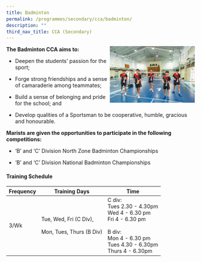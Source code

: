 ```yaml
---
title: Badminton
permalink: /programmes/secondary/cca/badminton/
description: ""
third_nav_title: CCA (Secondary)
---
```

<img align="right" src="/images/CCA/Secondary/Badminton_1.jpg" style="width:45%">


**The Badminton CCA aims to:**&nbsp;

*   Deepen the students’ passion for the sport;&nbsp;  
    
*   Forge strong friendships and a sense of camaraderie among teammates;&nbsp;  
    
*   Build a sense of belonging and pride for the school; and&nbsp;  
    
*   Develop qualities of a Sportsman to be cooperative, humble, gracious and honourable.&nbsp;  
    
 

**Marists are given the opportunities to participate in the following competitions:**&nbsp;

*   ‘B’ and ‘C’ Division North Zone Badminton Championships&nbsp;  
    
*   ‘B’ and ‘C’ Division National Badminton Championships

#### Training Schedule

<table>
<thead>
  <tr>
    <th>Frequency</th>
    <th>Training Days</th>
    <th>Time</th>
  </tr>
</thead>
<tbody>
  <tr>
    <td>3/Wk</td>
    <td>Tue, Wed, Fri (C Div),<br><br>Mon, Tues, Thurs (B Div)</td>
    <td>C div:<br>Tues 2.30 - 4.30pm<br>Wed  4 - 6.30 pm<br>Fri 4 - 6.30 pm<br><br>B div:<br>Mon 4 - 6.30 pm<br>Tues 4.30 - 6.30pm<br>Thurs 4 - 6.30pm</td>
  </tr>
</tbody>
</table>
